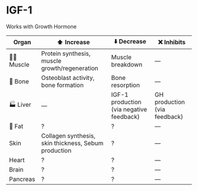 # IGF-1

Works with Growth Hormone

| Organ         | ⬆️ Increase                                      | ⬇️ Decrease                           | ❌ Inhibits                        |
|---------------|--------------------------------------------------|---------------------------------------|------------------------------------|
| 💪🏼 Muscle    | Protein synthesis, muscle growth/regeneration    | Muscle breakdown                      | —                                  |
| 🦴 Bone      | Osteoblast activity, bone formation              | Bone resorption                       | —                                  |
| 🏭 Liver     | —                                                | IGF-1 production (via negative feedback) | GH production (via feedback)       |
| 🍗 Fat   | ? | ? | — |
| Skin      | Collagen synthesis, skin thickness, Sebum production | ? | — |
| Heart     | ? | ? | —  |
| Brain     |?   | ? | — |
| Pancreas  | ?  | ?  | — |
